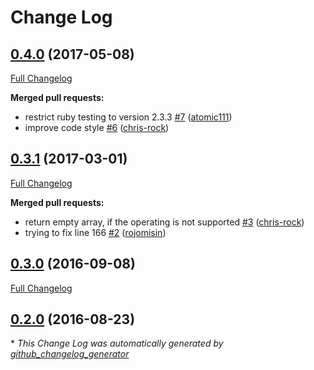 # Change Log

## [0.4.0](https://github.com/dev-sec/windows-patch-baseline/tree/0.4.0) (2017-05-08)
[Full Changelog](https://github.com/dev-sec/windows-patch-baseline/compare/0.3.1...0.4.0)

**Merged pull requests:**

- restrict ruby testing to version 2.3.3 [\#7](https://github.com/dev-sec/windows-patch-baseline/pull/7) ([atomic111](https://github.com/atomic111))
- improve code style [\#6](https://github.com/dev-sec/windows-patch-baseline/pull/6) ([chris-rock](https://github.com/chris-rock))

## [0.3.1](https://github.com/dev-sec/windows-patch-baseline/tree/0.3.1) (2017-03-01)
[Full Changelog](https://github.com/dev-sec/windows-patch-baseline/compare/0.3.0...0.3.1)

**Merged pull requests:**

- return empty array, if the operating is not supported [\#3](https://github.com/dev-sec/windows-patch-baseline/pull/3) ([chris-rock](https://github.com/chris-rock))
- trying to fix line 166 [\#2](https://github.com/dev-sec/windows-patch-baseline/pull/2) ([rojomisin](https://github.com/rojomisin))

## [0.3.0](https://github.com/dev-sec/windows-patch-baseline/tree/0.3.0) (2016-09-08)
[Full Changelog](https://github.com/dev-sec/windows-patch-baseline/compare/0.2.0...0.3.0)

## [0.2.0](https://github.com/dev-sec/windows-patch-baseline/tree/0.2.0) (2016-08-23)


\* *This Change Log was automatically generated by [github_changelog_generator](https://github.com/skywinder/Github-Changelog-Generator)*